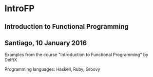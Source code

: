 # IntroFP
Introduction to Functional Programming
----------
Santiago, 10 January 2016
----------

Examples from the course "Introduction to Functional Programming" by DelftX

Programming languages: Haskell, Ruby, Groovy
